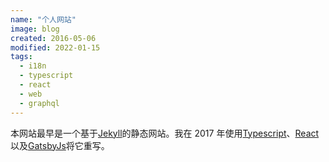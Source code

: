 ```yaml
---
name: "个人网站"
image: blog
created: 2016-05-06
modified: 2022-01-15
tags:
  - i18n
  - typescript
  - react
  - web
  - graphql
---
```


本网站最早是一个基于[Jekyll](https://jekyllrb.com/)的静态网站。我在 2017 年使用[Typescript](https://www.typescriptlang.org/)、[React](https://reactjs.org/)以及[GatsbyJs](https://www.gatsbyjs.org/)将它重写。

